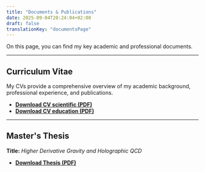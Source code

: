 ```yaml
---
title: "Documents & Publications"
date: 2025-09-04T20:24:04+02:00
draft: false
translationKey: "documentsPage" 
---
```


On this page, you can find my key academic and professional documents.

---

## Curriculum Vitae

My CVs provide a comprehensive overview of my academic background, professional experience, and publications.

* **[Download CV scientific (PDF)](/personal-website/CV_Alejandro_Garcia_maths_and_physics.pdf)**
* **[Download CV education (PDF)](/personal-website//CV_Alejandro_Garcia_teaching.pdf)**

---

## Master's Thesis

**Title:** *Higher Derivative Gravity and Holographic QCD*

* **[Download Thesis (PDF)](/personal-website//Thesis_Alejandro_Garcia.pdf)**

